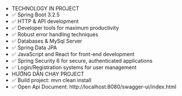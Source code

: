 - TECHNOLOGY IN PROJECT
- ✅ Spring Boot 3.2.5
- ✅ HTTP & API development
- ✅ Developer tools for maximum productivity
- ✅ Robust error handling techniques
- ✅ Databases & MySql Server
- ✅ Spring Data JPA
- ✅ JavaScript and React for front-end development
- ✅ Spring Security 6 for secure, authenticated applications
- ✅ Login/Registration systems for user management
- HƯỚNG DẪN CHẠY PROJECT
- ✅ Build project: mvn clean install
- ✅ Open Api Document: http://localhost:8080/swagger-ui/index.html
